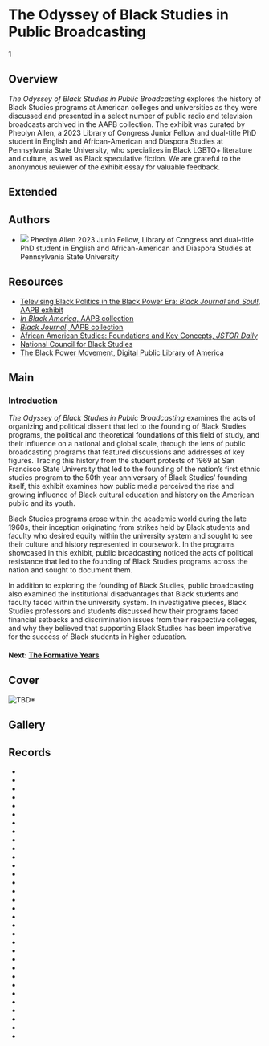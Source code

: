 # The Odyssey of Black Studies in Public Broadcasting

1

## Overview 

*The Odyssey of Black Studies in Public Broadcasting* explores the history of Black Studies programs at American colleges and universities as they were discussed and presented in a select number of public radio and television broadcasts archived in the AAPB collection. The exhibit was curated by Pheolyn Allen, a 2023 Library of Congress Junior Fellow and dual-title PhD student in English and African-American and Diaspora Studies at Pennsylvania State University, who specializes in Black LGBTQ+ literature and culture, as well as Black speculative fiction. We are grateful to the anonymous reviewer of the exhibit essay for valuable feedback.

## Extended

## Authors

- <img class="img-circle pull-left" src="https://s3.amazonaws.com/americanarchive.org/exhibits/Pheolyn-Allen.jpg"/>
  <a class="name">Pheolyn Allen</a>
  <a class="title">2023 Junio Fellow, Library of Congress and dual-title PhD student in English and African-American and Diaspora Studies at Pennsylvania State University</a>

## Resources

- [Televising Black Politics in the Black Power Era: *Black Journal* and *Soul!*, AAPB exhibit](https://americanarchive.org/exhibits/black-power/)
- [*In Black America*, AAPB collection](https://americanarchive.org/special_collections/kut-in-black-america/)
- [*Black Journal*, AAPB collection](https://americanarchive.org/special_collections/black-journal/)
- [African American Studies: Foundations and Key Concepts, *JSTOR Daily*](https://daily.jstor.org/african-american-studies-foundations-and-key-concepts/)
- [National Council for Black Studies](https://ncbsonline.org/)
- [The Black Power Movement, Digital Public Library of America](https://dp.la/primary-source-sets/the-black-power-movement/)

## Main

### Introduction

*The Odyssey of Black Studies in Public Broadcasting* examines the acts of organizing and political dissent that led to the founding of Black Studies programs, the political and theoretical foundations of this field of study, and their influence on a national and global scale, through the lens of public broadcasting programs that featured discussions and addresses of key figures. Tracing this history from the student protests of 1969 at San Francisco State University that led to the founding of the nation’s first ethnic studies program to the 50th year anniversary of Black Studies’ founding itself, this exhibit examines how public media perceived the rise and growing influence of Black cultural education and history on the American public and its youth.
  
Black Studies programs arose within the academic world during the late 1960s, their inception originating from strikes held by Black students and faculty who desired equity within the university system and sought to see their culture and history represented in coursework. In the programs showcased in this exhibit, public broadcasting noticed the acts of political resistance that led to the founding of Black Studies programs across the nation and sought to document them.

In addition to exploring the founding of Black Studies, public broadcasting also examined the institutional disadvantages that Black students and faculty faced within the university system. In investigative pieces, Black Studies professors and students discussed how their programs faced financial setbacks and discrimination issues from their respective colleges, and why they believed that supporting Black Studies has been imperative for the success of Black students in higher education.

#### Next: [The Formative Years](/exhibits/odyssey-of-black-studies-in-public-broadcasting/2-the-formative-years)

## Cover
  <img title="Cover Image" alt="TBD*" src="https://s3.amazonaws.com/americanarchive.org/exhibits/TBD.jpg">

## Gallery

## Records
- [](/catalog/cpb-aacip-62-1v5bc3t37z)
- [](/catalog/cpb-aacip-62-kp7tm72c6x)
- [](/catalog/cpb-aacip-529-8g8ff3n557)
- [](/catalog/cpb-aacip-529-rn3028qv4k)
- [](/catalog/cpb-aacip-529-445h990g1k)
- [](/catalog/cpb-aacip-514-j678s4kj6z)
- [](/catalog/cpb-aacip-293-vq2s46hp12)
- [](/catalog/cpb-aacip-293-61rfjdrs)
- [](/catalog/cpb-aacip-15-9s17ss5w)
- [](/catalog/cpb-aacip-88-s46h12vq61)
- [](/catalog/cpb-aacip-fb2cd765573)
- [](/catalog/cpb-aacip-df0befbce31)
- [](/catalog/cpb-aacip-1b389924a6a)
- [](/catalog/cpb-aacip-f1ec16219f1)
- [](/catalog/cpb-aacip-529-qr4nk37g39)
- [](/catalog/cpb-aacip-529-cj87h1ft9m)
- [](/catalog/cpb-aacip-529-bc3st7g114)
- [](/catalog/cpb-aacip-529-5m6251gr14)
- [](/catalog/cpb-aacip-529-jq0sq8rq81)
- [](/catalog/cpb-aacip-529-w66930q94g)
- [](/catalog/cpb-aacip-529-ks6j09xd29)
- [](/catalog/cpb-aacip-529-p843r0r62f)
- [](/catalog/cpb-aacip-529-j96057f42z)
- [](/catalog/cpb-aacip-345-94hmh173)
- [](/catalog/cpb-aacip-15-99p2w600)
- [](/catalog/cpb-aacip-500-vm42wr90)
- [](/catalog/cpb-aacip-529-7659c6t81v)
- [](/catalog/cpb-aacip-305-1289335k)
- [](/catalog/cpb-aacip-305-89r22j6z)
- [](/catalog/cpb-aacip-191-182jm7sh)
- [](/catalog/cpb-aacip-17-89281hpg)
- [](/catalog/cpb-aacip-3286ed6e25c)
